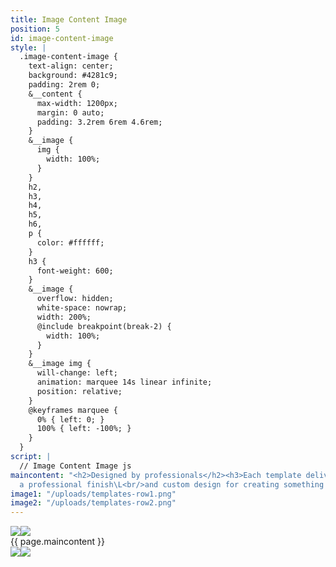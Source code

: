 ```yaml
---
title: Image Content Image
position: 5
id: image-content-image
style: |
  .image-content-image {
    text-align: center;
    background: #4281c9;
    padding: 2rem 0;
    &__content {
      max-width: 1200px;
      margin: 0 auto;
      padding: 3.2rem 6rem 4.6rem;
    }
    &__image {
      img {
        width: 100%;
      }
    }
    h2,
    h3,
    h4,
    h5,
    h6,
    p {
      color: #ffffff;
    }
    h3 {
      font-weight: 600;
    }
    &__image {
      overflow: hidden;
      white-space: nowrap;
      width: 200%;
      @include breakpoint(break-2) {
        width: 100%;
      }
    }
    &__image img {
      will-change: left;
      animation: marquee 14s linear infinite;
      position: relative;
    }
    @keyframes marquee {
      0% { left: 0; }
      100% { left: -100%; }
    }
  }
script: |
  // Image Content Image js
maincontent: "<h2>Designed by professionals</h2><h3>Each template delivers high quality,
  a professional finish\L<br/>and custom design for creating something truly unique.</h3>"
image1: "/uploads/templates-row1.png"
image2: "/uploads/templates-row2.png"
---
```


<section class="image-content-image">
  <div class="image-content-image__main">
    <div class="image-content-image__image">
      <img src="{{ page.image1 }}"/><img src="{{ page.image1 }}"/>
    </div>
    <div class="image-content-image__content  typeset">
      {{ page.maincontent }}
    </div>
    <div class="image-content-image__image">
      <img src="{{ page.image2 }}"/><img src="{{ page.image2 }}"/>
    </div>
  </div>
</section>
